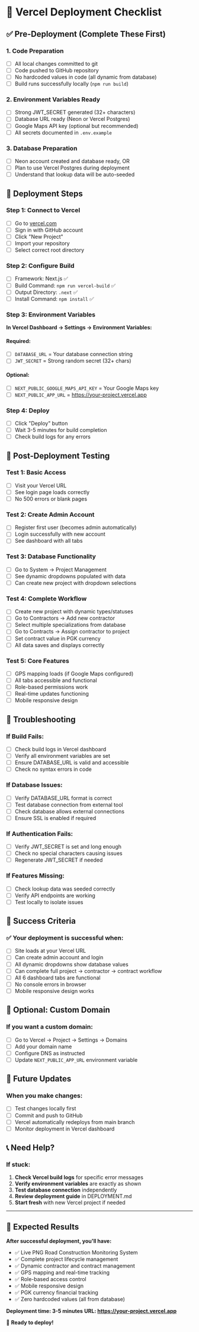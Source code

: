 # 🚀 Vercel Deployment Checklist

## ✅ Pre-Deployment (Complete These First)

### 1. Code Preparation
- [ ] All local changes committed to git
- [ ] Code pushed to GitHub repository
- [ ] No hardcoded values in code (all dynamic from database)
- [ ] Build runs successfully locally (`npm run build`)

### 2. Environment Variables Ready
- [ ] Strong JWT_SECRET generated (32+ characters)
- [ ] Database URL ready (Neon or Vercel Postgres)
- [ ] Google Maps API key (optional but recommended)
- [ ] All secrets documented in `.env.example`

### 3. Database Preparation
- [ ] Neon account created and database ready, OR
- [ ] Plan to use Vercel Postgres during deployment
- [ ] Understand that lookup data will be auto-seeded

## 🚀 Deployment Steps

### Step 1: Connect to Vercel
- [ ] Go to [vercel.com](https://vercel.com)
- [ ] Sign in with GitHub account
- [ ] Click "New Project"
- [ ] Import your repository
- [ ] Select correct root directory

### Step 2: Configure Build
- [ ] Framework: Next.js ✅
- [ ] Build Command: `npm run vercel-build` ✅
- [ ] Output Directory: `.next` ✅
- [ ] Install Command: `npm install` ✅

### Step 3: Environment Variables
**In Vercel Dashboard → Settings → Environment Variables:**

#### Required:
- [ ] `DATABASE_URL` = Your database connection string
- [ ] `JWT_SECRET` = Strong random secret (32+ chars)

#### Optional:
- [ ] `NEXT_PUBLIC_GOOGLE_MAPS_API_KEY` = Your Google Maps key
- [ ] `NEXT_PUBLIC_APP_URL` = https://your-project.vercel.app

### Step 4: Deploy
- [ ] Click "Deploy" button
- [ ] Wait 3-5 minutes for build completion
- [ ] Check build logs for any errors

## 🧪 Post-Deployment Testing

### Test 1: Basic Access
- [ ] Visit your Vercel URL
- [ ] See login page loads correctly
- [ ] No 500 errors or blank pages

### Test 2: Create Admin Account
- [ ] Register first user (becomes admin automatically)
- [ ] Login successfully with new account
- [ ] See dashboard with all tabs

### Test 3: Database Functionality
- [ ] Go to System → Project Management
- [ ] See dynamic dropdowns populated with data
- [ ] Can create new project with dropdown selections

### Test 4: Complete Workflow
- [ ] Create new project with dynamic types/statuses
- [ ] Go to Contractors → Add new contractor
- [ ] Select multiple specializations from database
- [ ] Go to Contracts → Assign contractor to project
- [ ] Set contract value in PGK currency
- [ ] All data saves and displays correctly

### Test 5: Core Features
- [ ] GPS mapping loads (if Google Maps configured)
- [ ] All tabs accessible and functional
- [ ] Role-based permissions work
- [ ] Real-time updates functioning
- [ ] Mobile responsive design

## 🔧 Troubleshooting

### If Build Fails:
- [ ] Check build logs in Vercel dashboard
- [ ] Verify all environment variables are set
- [ ] Ensure DATABASE_URL is valid and accessible
- [ ] Check no syntax errors in code

### If Database Issues:
- [ ] Verify DATABASE_URL format is correct
- [ ] Test database connection from external tool
- [ ] Check database allows external connections
- [ ] Ensure SSL is enabled if required

### If Authentication Fails:
- [ ] Verify JWT_SECRET is set and long enough
- [ ] Check no special characters causing issues
- [ ] Regenerate JWT_SECRET if needed

### If Features Missing:
- [ ] Check lookup data was seeded correctly
- [ ] Verify API endpoints are working
- [ ] Test locally to isolate issues

## 🎉 Success Criteria

### ✅ Your deployment is successful when:
- [ ] Site loads at your Vercel URL
- [ ] Can create admin account and login
- [ ] All dynamic dropdowns show database values
- [ ] Can complete full project → contractor → contract workflow
- [ ] All 6 dashboard tabs are functional
- [ ] No console errors in browser
- [ ] Mobile responsive design works

## 📱 Optional: Custom Domain

### If you want a custom domain:
- [ ] Go to Vercel → Project → Settings → Domains
- [ ] Add your domain name
- [ ] Configure DNS as instructed
- [ ] Update `NEXT_PUBLIC_APP_URL` environment variable

## 🔄 Future Updates

### When you make changes:
- [ ] Test changes locally first
- [ ] Commit and push to GitHub
- [ ] Vercel automatically redeploys from main branch
- [ ] Monitor deployment in Vercel dashboard

## 📞 Need Help?

### If stuck:
1. **Check Vercel build logs** for specific error messages
2. **Verify environment variables** are exactly as shown
3. **Test database connection** independently
4. **Review deployment guide** in DEPLOYMENT.md
5. **Start fresh** with new Vercel project if needed

---

## 🎯 Expected Results

**After successful deployment, you'll have:**
- ✅ Live PNG Road Construction Monitoring System
- ✅ Complete project lifecycle management
- ✅ Dynamic contractor and contract management
- ✅ GPS mapping and real-time tracking
- ✅ Role-based access control
- ✅ Mobile responsive design
- ✅ PGK currency financial tracking
- ✅ Zero hardcoded values (all from database)

**Deployment time: 3-5 minutes**
**URL: https://your-project.vercel.app**

🚀 **Ready to deploy!**
